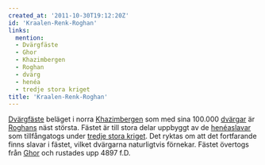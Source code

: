 ```yaml
---
created_at: '2011-10-30T19:12:20Z'
id: 'Kraalen-Renk-Roghan'
links:
  mention:
  - Dvärgfäste
  - Ghor
  - Khazimbergen
  - Roghan
  - dvärg
  - henéa
  - tredje stora kriget
title: 'Kraalen-Renk-Roghan'
---
```


[Dvärgfäste] beläget i norra [Khazimbergen] som med sina 100.000 [dvärgar] är [Roghans] näst
största. Fästet är till stora delar uppbyggt av de [henéaslavar] som tillfångatogs under [tredje
stora kriget]. Det ryktas om att det fortfarande finns slavar i fästet, vilket dvärgarna
naturligtvis förnekar. Fästet övertogs från [Ghor] och rustades upp 4897 f.D.

  [Dvärgfäste]: Dvärgfäste
  [Khazimbergen]: Khazimbergen
  [dvärgar]: dvärg
  [Roghans]: Roghan
  [henéaslavar]: henéa
  [tredje stora kriget]: tredje_stora_kriget
  [Ghor]: Ghor